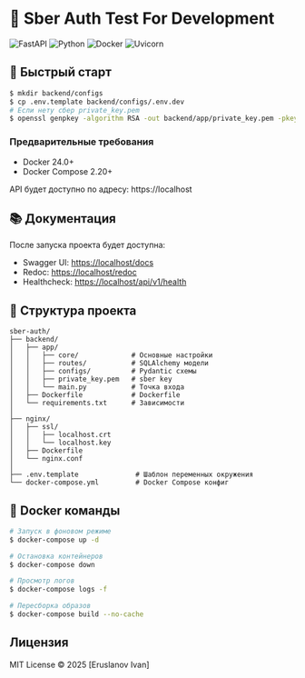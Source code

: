 # 🚀 Sber Auth Test For Development

![FastAPI](https://img.shields.io/badge/FastAPI-0.115-009688?logo=fastapi&logoColor=white)
![Python](https://img.shields.io/badge/Python-3.10-3776AB?logo=python&logoColor=white)
![Docker](https://img.shields.io/badge/Docker-24.0.7-2496ED?logo=docker&logoColor=white)
![Uvicorn](https://img.shields.io/badge/Uvicorn-0.34-499848)

## 🚦 Быстрый старт

```bash
$ mkdir backend/configs
$ cp .env.template backend/configs/.env.dev
# Если нету сбер private_key.pem
$ openssl genpkey -algorithm RSA -out backend/app/private_key.pem -pkeyopt rsa_keygen_bits:2048
```

### Предварительные требования

- Docker 24.0+
- Docker Compose 2.20+

API будет доступно по адресу:
https://localhost

## 📚 Документация

После запуска проекта будет доступна:

- Swagger UI: [https://localhost/docs](https://localhost/docs)
- Redoc: [https://localhost/redoc](https://localhost/redoc)
- Healthcheck: [https://localhost/api/v1/health](https://localhost/api/v1/health)

## 📂 Структура проекта

```
sber-auth/
├── backend/
│   ├── app/
│   │   ├── core/             # Основные настройки
│   │   ├── routes/           # SQLAlchemy модели
│   │   ├── configs/          # Pydantic схемы
│   │   ├── private_key.pem   # sber key
│   │   └── main.py           # Точка входа
│   ├── Dockerfile            # Dockerfile
│   └── requirements.txt      # Зависимости
│
├── nginx/
│   ├── ssl/
│   │   ├── localhost.crt
│   │   └── localhost.key
│   ├── Dockerfile
│   └── nginx.conf
│
├── .env.template              # Шаблон переменных окружения
└── docker-compose.yml         # Docker Compose конфиг
```

## 🐳 Docker команды

```bash
# Запуск в фоновом режиме
$ docker-compose up -d

# Остановка контейнеров
$ docker-compose down

# Просмотр логов
$ docker-compose logs -f

# Пересборка образов
$ docker-compose build --no-cache
```

## Лицензия

MIT License © 2025 [Eruslanov Ivan]
